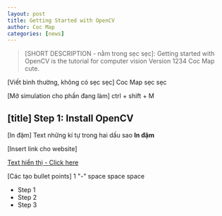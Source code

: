 ```yaml
---
layout: post
title: Getting Started with OpenCV
author: Coc Map
categories: [news]
---
```


> [SHORT DESCRIPTION - nằm trong sẹc sẹc]: Getting started with OpenCV is the tutorial for computer vision
> Version 1234 Coc Map cute.



[Viết bình thường, không có sẹc sẹc] Coc Map sẹc sẹc

[Mở simulation cho phần đang làm] ctrl + shift + M

## [title] Step 1: Install OpenCV

[In đậm] Text những kí tự trong hai dấu sao **In đậm**

[Insert link cho website]

[Text hiển thị - Click here](https://github.com/CocMap/CocMap.github.io)

[Các tạo bullet points] 1 "-" space space space

-   Step 1
-   Step 2
-   Step 3
